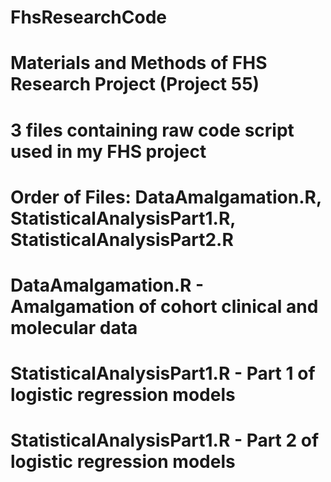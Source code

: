 # FhsResearchCode
# Materials and Methods of FHS Research Project (Project 55)

# 3 files containing raw code script used in my FHS project 
# Order of Files: DataAmalgamation.R, StatisticalAnalysisPart1.R, StatisticalAnalysisPart2.R

# DataAmalgamation.R - Amalgamation of cohort clinical and molecular data
# StatisticalAnalysisPart1.R - Part 1 of logistic regression models
# StatisticalAnalysisPart1.R - Part 2 of logistic regression models
